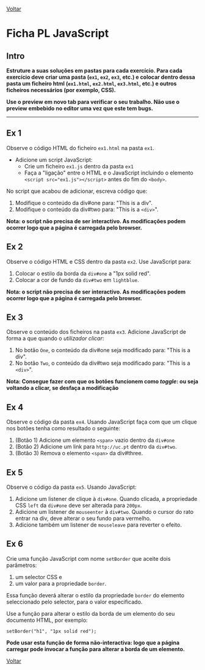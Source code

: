 [Voltar](/.tutorial/1.begin.md)
# Ficha PL JavaScript

## Intro

**Estruture a suas soluções em pastas para cada exercício. Para cada exercício deve criar uma pasta (`ex1`, `ex2`, `ex3`, etc.) e colocar dentro dessa pasta um ficheiro html (`ex1.html`, `ex2.html`, `ex3.html`, etc.) e outros ficheiros necessários (por exemplo, CSS).**

__Use o preview em novo tab para verificar o seu trabalho. Não use o preview embebido no editor uma vez que este tem bugs.__

--- 



## Ex 1

Observe o código HTML do ficheiro `ex1.html` na pasta `ex1`.
- Adicione um script JavaScript:
  - Crie um ficheiro `ex1.js` dentro da pasta `ex1`
  - Faça a "ligação" entre o HTML e o JavaScript incluindo o elemento `<script src="ex1.js"></script>` antes do fim do `<body>`.

No script que acabou de adicionar, escreva código que:
1. Modifique o conteúdo da div#one para: "This is a div".
2. Modifique o conteúdo da div#two para: "This is a `<div>`".


**Nota: o script não precisa de ser interactivo. As modificações podem ocorrer logo que a página é carregada pelo browser.**


## Ex 2
Observe o código HTML e CSS dentro da pasta `ex2`. Use JavaScript para:

1. Colocar o estilo da borda da `div#one` a "1px solid red".  
2. Colocar a cor de fundo da `div#two` em `lightblue`.


**Nota: o script não precisa de ser interactivo. As modificações podem ocorrer logo que a página é carregada pelo browser.**


## Ex 3
Observe o conteúdo dos ficheiros na pasta `ex3`.
Adicione JavaScript de forma a que quando o *utilizador clicar*:

1. No botão `One`, o conteúdo da div#one seja modificado para: "This is a div".
2. No botão `Two`, o conteúdo da div#two seja modificado para: "This is a `<div>`".

**Nota: Consegue fazer com que os botões funcionem como *toggle*: ou seja voltando a clicar, se desfaça a modificação**


## Ex 4
Observe o código da pasta `ex4`. Usando JavaScript faça com que um clique nos botões tenha como resultado o seguinte:
1. (Botão 1) Adicione um elemento `<span>` vazio dentro da `div#one`
2. (Botão 2) Adicione um link para `http://uc.pt` dentro da `div#two`.
3. (Botão 3) Remova o elemento `<span>` da div#three.

## Ex 5
Observe o código da pasta `ex5`. Usando JavaScript:

1. Adicione um listener de clique à `div#one`. Quando clicada, a propriedade CSS `left` da `div#one` deve ser alterada para `200px`.
2. Adicione um listener de `mouseenter` à `div#two`. Quando o cursor do rato entrar na div, deve alterar o seu fundo para vermelho.
3. Adicione também um listener de `mouseleave` para reverter o efeito.

## Ex 6
Crie uma função JavaScript com nome `setBorder` que aceite dois parâmetros: 
1. um selector CSS e
2. um valor para a propriedade `border`.

Essa função deverá alterar o estilo da propriedade `border` do elemento seleccionado pelo selector, para o valor especificado.

Use a função para alterar o estilo da borda de um elemento do seu documento HTML, por exemplo:

`setBorder("h1", "1px solid red");`

**Pode usar esta função de forma não-interactiva: logo que a página carregar pode invocar a função para alterar a borda de um elemento.**

[Voltar](/.tutorial/1.begin.md)